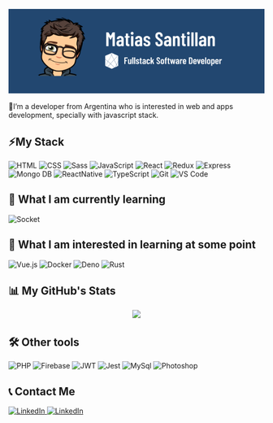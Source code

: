 
![github_header](https://github.com/Matisantillan11/Matisantillan11/blob/main/github_header.png)


📌I’m a developer from Argentina who is interested in web and apps development, specially with javascript stack.

## ⚡My Stack
![HTML](https://img.shields.io/badge/HTML5-E34F26?style=for-the-badge&logo=html5&logoColor=white) ![CSS](https://img.shields.io/badge/CSS3-1572B6?style=for-the-badge&logo=css3&logoColor=white) ![Sass](https://img.shields.io/badge/Sass-CC6699?style=for-the-badge&logo=sass&logoColor=white) ![JavaScript](https://img.shields.io/badge/JavaScript-F7DF1E?style=for-the-badge&logo=javascript&logoColor=black) ![React](https://img.shields.io/badge/React-20232A?style=for-the-badge&logo=react&logoColor=61DAFB) ![Redux](https://img.shields.io/badge/Redux-593D88?style=for-the-badge&logo=redux&logoColor=white) ![Express](https://img.shields.io/badge/Express.js-000000?style=for-the-badge&logo=express&logoColor=white) ![Mongo DB](https://img.shields.io/badge/MongoDB-4EA94B?style=for-the-badge&logo=mongodb&logoColor=white) ![ReactNative](https://img.shields.io/badge/React_Native-20232A?style=for-the-badge&logo=react&logoColor=61DAFB) ![TypeScript](https://img.shields.io/badge/TypeScript-007ACC?style=for-the-badge&logo=typescript&logoColor=white) ![Git](https://img.shields.io/badge/GitHub-100000?style=for-the-badge&logo=github&logoColor=whit) ![VS Code](https://img.shields.io/badge/VS%20Code-282C34?style=for-the-badge&logo=visual-studio-code&logoColor=007ACC)

## 📕 What I am currently learning
![Socket](https://img.shields.io/badge/Socket.io-010101?&style=for-the-badge&logo=Socket.io&logoColor=white) 


## 🧠 What I am interested in learning at some point
![Vue.js](https://img.shields.io/badge/Vue.js-35495E?style=for-the-badge&logo=vuedotjs&logoColor=4FC08D) ![Docker](https://img.shields.io/badge/Docker-2CA5E0?style=for-the-badge&logo=docker&logoColor=white) ![Deno](https://img.shields.io/badge/Deno-464647?style=for-the-badge&logo=deno&logoColor=white) ![Rust](https://img.shields.io/badge/Rust-000000?style=for-the-badge&logo=rust&logoColor=white)

## 📊 My GitHub's Stats
<p align="center">
<a href="https://github.com/matisantillan11">
  <img height="180em" src="https://github-readme-stats-eight-theta.vercel.app/api?username=matisantillan11&show_icons=true&include_all_commits=true&count_private=false"/>
</a>
</p>

## 🛠 Other tools
![PHP](https://img.shields.io/badge/PHP-777BB4?style=for-the-badge&logo=php&logoColor=white) ![Firebase](https://img.shields.io/badge/firebase-ffca28?style=for-the-badge&logo=firebase&logoColor=black) ![JWT](https://img.shields.io/badge/JWT-000000?style=for-the-badge&logo=JSON%20web%20tokens&logoColor=white) ![Jest](https://img.shields.io/badge/Jest-C21325?style=for-the-badge&logo=jest&logoColor=white) ![MySql](https://img.shields.io/badge/MySQL-005C84?style=for-the-badge&logo=mysql&logoColor=white) ![Photoshop](https://img.shields.io/badge/PHOTOSHOP-000?style=for-the-badge&logo=adobe-photoshop)

## 📞 Contact Me
<div>
  <a href="https://www.linkedin.com/in/matisantillan11/">
    <img src="https://img.shields.io/badge/LinkedIn-0077B5?style=for-the-badge&logo=linkedin&logoColor=white" alt="LinkedIn">
  </a>
  <a href="https://matisantillan.dev/">
    <img src="https://img.shields.io/badge/website-000000?style=for-the-badge&logo=About.me&logoColor=white" alt="LinkedIn">
  </a>
</div>

